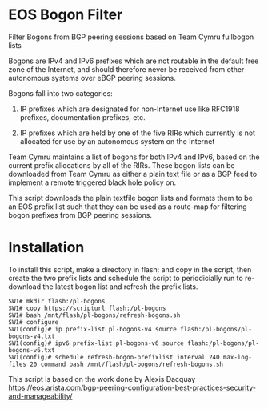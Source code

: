 # EOS Bogon Filter
Filter Bogons from BGP peering sessions based on Team Cymru fullbogon lists

Bogons are IPv4 and IPv6 prefixes which are not routable in the default
free zone of the Internet, and should therefore never be received from
other autonomous systems over eBGP peering sessions.

Bogons fall into two categories:

1. IP prefixes which are designated for non-Internet use like RFC1918
   prefixes, documentation prefixes, etc.

2. IP prefixes which are held by one of the five RIRs which currently
   is not allocated for use by an autonomous system on the Internet

Team Cymru maintains a list of bogons for both IPv4 and IPv6, based on the
current prefix allocations by all of the RIRs. These bogon lists can be
downloaded from Team Cymru as either a plain text file or as a BGP
feed to implement a remote triggered black hole policy on.

This script downloads the plain textfile bogon lists and formats them
to be an EOS prefix list such that they can be used as a route-map for
filtering bogon prefixes from BGP peering sessions.

# Installation

To install this script, make a directory in flash: and copy in the script,
then create the two prefix lists and schedule the script to periodicially run
to re-download the latest bogon list and refresh the prefix lists.

```
SW1# mkdir flash:/pl-bogons
SW1# copy https://scripturl flash:/pl-bogons
SW1# bash /mnt/flash/pl-bogons/refresh-bogons.sh
SW1# configure
SW1(config)# ip prefix-list pl-bogons-v4 source flash:/pl-bogons/pl-bogons-v4.txt
SW1(config)# ipv6 prefix-list pl-bogons-v6 source flash:/pl-bogons/pl-bogons-v6.txt
SW1(config)# schedule refresh-bogon-prefixlist interval 240 max-log-files 20 command bash /mnt/flash/pl-bogons/refresh-bogons.sh
```

This script is based on the work done by Alexis Dacquay
https://eos.arista.com/bgp-peering-configuration-best-practices-security-and-manageability/

